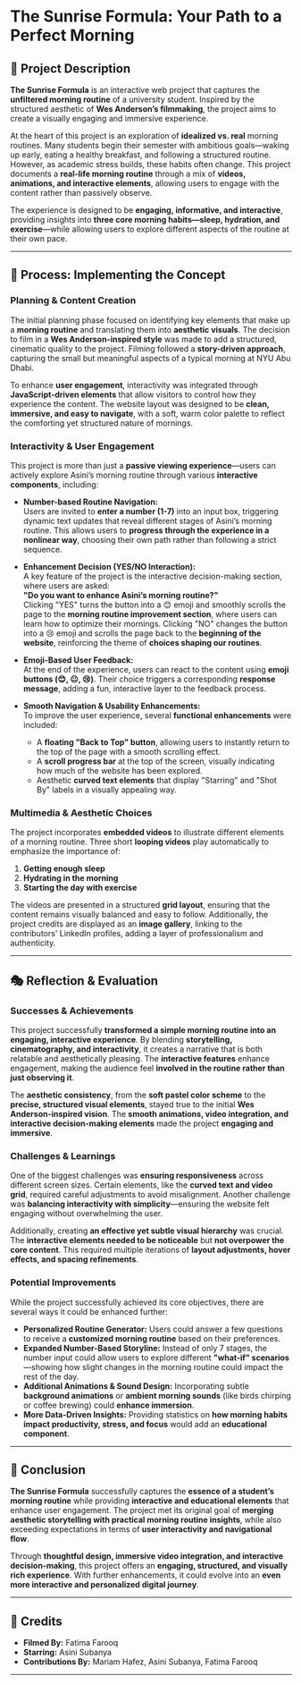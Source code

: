 # The Sunrise Formula: Your Path to a Perfect Morning  

## 📌 Project Description  

**The Sunrise Formula** is an interactive web project that captures the **unfiltered morning routine** of a university student. Inspired by the structured aesthetic of **Wes Anderson’s filmmaking**, the project aims to create a visually engaging and immersive experience.  

At the heart of this project is an exploration of **idealized vs. real** morning routines. Many students begin their semester with ambitious goals—waking up early, eating a healthy breakfast, and following a structured routine. However, as academic stress builds, these habits often change. This project documents a **real-life morning routine** through a mix of **videos, animations, and interactive elements**, allowing users to engage with the content rather than passively observe.  

The experience is designed to be **engaging, informative, and interactive**, providing insights into **three core morning habits—sleep, hydration, and exercise**—while allowing users to explore different aspects of the routine at their own pace.  

---

## 🔧 Process: Implementing the Concept  

### **Planning & Content Creation**  
The initial planning phase focused on identifying key elements that make up a **morning routine** and translating them into **aesthetic visuals**. The decision to film in a **Wes Anderson-inspired style** was made to add a structured, cinematic quality to the project. Filming followed a **story-driven approach**, capturing the small but meaningful aspects of a typical morning at NYU Abu Dhabi.  

To enhance **user engagement**, interactivity was integrated through **JavaScript-driven elements** that allow visitors to control how they experience the content. The website layout was designed to be **clean, immersive, and easy to navigate**, with a soft, warm color palette to reflect the comforting yet structured nature of mornings.  

### **Interactivity & User Engagement**  
This project is more than just a **passive viewing experience**—users can actively explore Asini’s morning routine through various **interactive components**, including:  

- **Number-based Routine Navigation:**  
  Users are invited to **enter a number (1-7)** into an input box, triggering dynamic text updates that reveal different stages of Asini’s morning routine. This allows users to **progress through the experience in a nonlinear way**, choosing their own path rather than following a strict sequence.  

- **Enhancement Decision (YES/NO Interaction):**  
  A key feature of the project is the interactive decision-making section, where users are asked:  
  **"Do you want to enhance Asini’s morning routine?"**  
  Clicking "YES" turns the button into a 😊 emoji and smoothly scrolls the page to the **morning routine improvement section**, where users can learn how to optimize their mornings. Clicking "NO" changes the button into a 😢 emoji and scrolls the page back to the **beginning of the website**, reinforcing the theme of **choices shaping our routines**.  

- **Emoji-Based User Feedback:**  
  At the end of the experience, users can react to the content using **emoji buttons (😊, 😐, 😢)**. Their choice triggers a corresponding **response message**, adding a fun, interactive layer to the feedback process.  

- **Smooth Navigation & Usability Enhancements:**  
  To improve the user experience, several **functional enhancements** were included:  
  - A **floating "Back to Top" button**, allowing users to instantly return to the top of the page with a smooth scrolling effect.  
  - A **scroll progress bar** at the top of the screen, visually indicating how much of the website has been explored.  
  - Aesthetic **curved text elements** that display "Starring" and "Shot By" labels in a visually appealing way.  

### **Multimedia & Aesthetic Choices**  
The project incorporates **embedded videos** to illustrate different elements of a morning routine. Three short **looping videos** play automatically to emphasize the importance of:  
1. **Getting enough sleep**  
2. **Hydrating in the morning**  
3. **Starting the day with exercise**  

The videos are presented in a structured **grid layout**, ensuring that the content remains visually balanced and easy to follow. Additionally, the project credits are displayed as an **image gallery**, linking to the contributors' LinkedIn profiles, adding a layer of professionalism and authenticity.  

---

## 🎭 Reflection & Evaluation  

### **Successes & Achievements**  
This project successfully **transformed a simple morning routine into an engaging, interactive experience**. By blending **storytelling, cinematography, and interactivity**, it creates a narrative that is both relatable and aesthetically pleasing. The **interactive features** enhance engagement, making the audience feel **involved in the routine rather than just observing it**.  

The **aesthetic consistency**, from the **soft pastel color scheme** to the **precise, structured visual elements**, stayed true to the initial **Wes Anderson-inspired vision**. The **smooth animations, video integration, and interactive decision-making elements** made the project **engaging and immersive**.  

### **Challenges & Learnings**  
One of the biggest challenges was **ensuring responsiveness** across different screen sizes. Certain elements, like the **curved text and video grid**, required careful adjustments to avoid misalignment. Another challenge was **balancing interactivity with simplicity**—ensuring the website felt engaging without overwhelming the user.  

Additionally, creating **an effective yet subtle visual hierarchy** was crucial. The **interactive elements needed to be noticeable** but **not overpower the core content**. This required multiple iterations of **layout adjustments, hover effects, and spacing refinements**.  

### **Potential Improvements**  
While the project successfully achieved its core objectives, there are several ways it could be enhanced further:  
- **Personalized Routine Generator:** Users could answer a few questions to receive a **customized morning routine** based on their preferences.  
- **Expanded Number-Based Storyline:** Instead of only 7 stages, the number input could allow users to explore different **"what-if" scenarios**—showing how slight changes in the morning routine could impact the rest of the day.  
- **Additional Animations & Sound Design:** Incorporating subtle **background animations** or **ambient morning sounds** (like birds chirping or coffee brewing) could **enhance immersion**.  
- **More Data-Driven Insights:** Providing statistics on **how morning habits impact productivity, stress, and focus** would add an **educational component**.  

---

## 📢 Conclusion  

**The Sunrise Formula** successfully captures the **essence of a student’s morning routine** while providing **interactive and educational elements** that enhance user engagement. The project met its original goal of **merging aesthetic storytelling with practical morning routine insights**, while also exceeding expectations in terms of **user interactivity and navigational flow**.  

Through **thoughtful design, immersive video integration, and interactive decision-making**, this project offers an **engaging, structured, and visually rich experience**. With further enhancements, it could evolve into an **even more interactive and personalized digital journey**.  

---

## 👥 Credits  

- **Filmed By:** Fatima Farooq  
- **Starring:** Asini Subanya  
- **Contributions By:** Mariam Hafez, Asini Subanya, Fatima Farooq  

---
